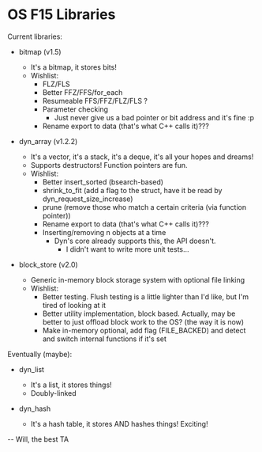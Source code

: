 # OS F15 Libraries
Current libraries:
- bitmap (v1.5)
	- It's a bitmap, it stores bits!
	- Wishlist:
		- FLZ/FLS
		- Better FFZ/FFS/for_each
		- Resumeable FFS/FFZ/FLZ/FLS ?
		- Parameter checking
			- Just never give us a bad pointer or bit address and it's fine :p
		- Rename export to data (that's what C++ calls it)???

- dyn_array (v1.2.2)
	- It's a vector, it's a stack, it's a deque, it's all your hopes and dreams!
	- Supports destructors! Function pointers are fun.
	- Wishlist:
		- Better insert_sorted (bsearch-based)
		- shrink_to_fit (add a flag to the struct, have it be read by dyn_request_size_increase)
		- prune (remove those who match a certain criteria (via function pointer))
		- Rename export to data (that's what C++ calls it)???
		- Inserting/removing n objects at a time
		    - Dyn's core already supports this, the API doesn't.
		    	- I didn't want to write more unit tests...

- block_store (v2.0)
	- Generic in-memory block storage system with optional file linking
	- Wishlist:
		- Better testing. Flush testing is a little lighter than I'd like, but I'm tired of looking at it
		- Better utility implementation, block based. Actually, may be better to just offload block work to the OS? (the way it is now)
		- Make in-memory optional, add flag (FILE_BACKED) and detect and switch internal functions if it's set

Eventually (maybe):
- dyn_list
	- It's a list, it stores things!
	- Doubly-linked

- dyn_hash
	- It's a hash table, it stores AND hashes things! Exciting!

-- Will, the best TA
